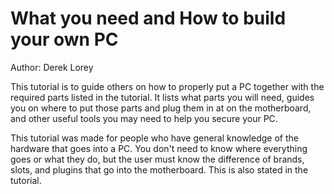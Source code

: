 # What you need and How to build your own PC
Author: Derek Lorey

This tutorial is to guide others on how to properly put a PC together with the required parts listed in the tutorial. It lists what parts you will need, guides you on where to put those parts and plug them in at on the motherboard, and other useful tools you may need to help you secure your PC.

This tutorial was made for people who have general knowledge of the hardware that goes into a PC. You don't need to know where everything goes or what they do, but the user must know the difference of brands, slots, and plugins that go into the motherboard. This is also stated in the tutorial.
